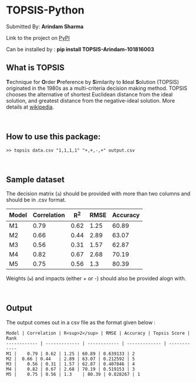 # TOPSIS-Python

Submitted By: **Arindam Sharma**

Link to the project on [PyPI]("https://pypi.org/project/TOPSIS-Arindam-101816003/)

Can be installed by :
**pip install TOPSIS-Arindam-101816003**

## What is TOPSIS

**T**echnique for **O**rder **P**reference by **S**imilarity to **I**deal
**S**olution (TOPSIS) originated in the 1980s as a multi-criteria decision
making method. TOPSIS chooses the alternative of shortest Euclidean distance
from the ideal solution, and greatest distance from the negative-ideal
solution. More details at [wikipedia](https://en.wikipedia.org/wiki/TOPSIS).

<br>

## How to use this package:

```
>> topsis data.csv "1,1,1,1" "+,+,-,+" output.csv
```

<br>

## Sample dataset

The decision matrix (`a`) should be provided with more than two columns and should be in .csv format.

Model | Correlation | R<sup>2</sup> | RMSE | Accuracy
------------ | ------------- | ------------ | ------------- | ------------
M1 |	0.79 | 0.62	| 1.25 | 60.89
M2 |  0.66 | 0.44	| 2.89 | 63.07
M3 |	0.56 | 0.31	| 1.57 | 62.87
M4 |	0.82 | 0.67	| 2.68 | 70.19
M5 |	0.75 | 0.56	| 1.3	 | 80.39

Weights (`w`) and impacts (either + or -)  should also be provided alogn with.

<br>

## Output

The output comes out in a csv file as the format given below :
```
Model | Correlation | R<sup>2</sup> | RMSE | Accuracy | Topsis Score | Rank
------------ | ------------- | ------------ | ------------- | ------------
M1 |	0.79 | 0.62	| 1.25 | 60.89 | 0.639133 | 2
M2 |  0.66 | 0.44	| 2.89 | 63.07 | 0.212592 | 5
M3 |	0.56 | 0.31	| 1.57 | 62.87 | 0.407846 | 4
M4 |	0.82 | 0.67	| 2.68 | 70.19 | 0.519153 | 3
M5 |	0.75 | 0.56	| 1.3	 | 80.39 | 0.828267 | 1

```